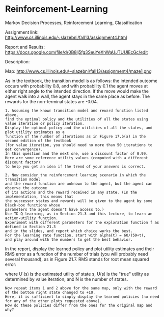 Reinforcement-Learning
======================

Markov Decision Processes, Reinforcement Learning, Classification

Assignment link: http://www.cs.illinois.edu/~slazebni/fall13/assignment4.html

Report and Results: https://docs.google.com/file/d/0B8lj5fg3SeuYeXhWaUJTUUlEcGc/edit

Description:

Map:
http://www.cs.illinois.edu/~slazebni/fall13/assignment4/maze1.png

As in the textbook, the transition model is as follows: the intended outcome occurs with probability 0.8, and with probability 0.1 the agent moves at either right angle to the intended direction. If the move would make the agent walk into a wall, the agent stays in the same place as before. The rewards for the non-terminal states are -0.04.

    1. Assuming the known transition model and reward function listed above, 
    find the optimal policy and the utilities of all the states using value iteration or policy iteration. 
    Display the optimal policy and the utilities of all the states, and plot utility estimates as a 
    function of the number of iterations as in Figure 17.5(a) in the second edition of the textbook 
    (for value iteration, you should need no more than 50 iterations to get convergence). 
    In this question and the next one, use a discount factor of 0.99. 
    Here are some reference utility values (computed with a different discount factor) 
    to help you get an idea if the trend of your answers is correct. 

    2. Now consider the reinforcement learning scenario in which the transition model 
    and the reward function are unknown to the agent, but the agent can observe the outcome 
    of its actions and the reward received in any state. (In the implementation, this means that 
    the successor states and rewards will be given to the agent by some black-box functions whose 
    parameters the agent doesn't have access to.) 
    Use TD Q-learning, as in Section 21.3 and this lecture, to learn an action-utility function. 
    Experiment with different parameters for the exploration function f as defined in Section 21.3 
    and in the slides, and report which choice works the best. 
    For the learning rate function, start with alpha(t) = 60/(59+t), 
    and play around with the numbers to get the best behavior.

In the report, display the learned policy and plot utility estimates and their RMS error as a function of the number of trials (you will probably need several thousand), as in Figure 21.7. RMS stands for root mean squared error: 

where U'(s) is the estimated utility of state s, U(s) is the "true" utility as determined by value iteration, and N is the number of states.

    Now repeat items 1 and 2 above for the same map, only with the reward of the bottom right state changed to +10.
    Here, it is sufficient to simply display the learned policies (no need for any of the other plots requested above).
    How do these policies differ from the ones for the original map and why?
